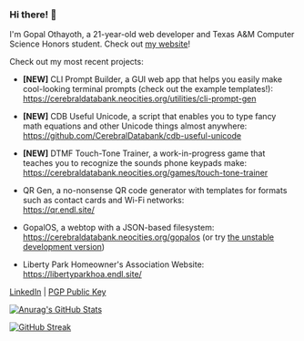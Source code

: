 ### Hi there! 👋

I'm Gopal Othayoth, a 21-year-old web developer and Texas A&M Computer Science Honors student. Check out [my website](https://cerebraldatabank.neocities.org/)!

Check out my most recent projects:

- **[NEW]** CLI Prompt Builder, a GUI web app that helps you easily make cool-looking terminal prompts (check out the example templates!):  
  <https://cerebraldatabank.neocities.org/utilities/cli-prompt-gen> 

- **[NEW]** CDB Useful Unicode, a script that enables you to type fancy math equations and other Unicode things almost anywhere:  
  <https://github.com/CerebralDatabank/cdb-useful-unicode>

- **[NEW]** DTMF Touch-Tone Trainer, a work-in-progress game that teaches you to recognize the sounds phone keypads make:  
  <https://cerebraldatabank.neocities.org/games/touch-tone-trainer>

- QR Gen, a no-nonsense QR code generator with templates for formats such as contact cards and Wi-Fi networks:  
  <https://qr.endl.site/>

- GopalOS, a webtop with a JSON-based filesystem:  
  <https://cerebraldatabank.neocities.org/gopalos> (or try [the unstable development version](https://cerebraldatabank.neocities.org/gopalos-unstable))

- Liberty Park Homeowner's Association Website:  
  <https://libertyparkhoa.endl.site/>

[LinkedIn](https://www.linkedin.com/in/gopal-othayoth-74164620b/) | [PGP Public Key](https://cerebraldatabank.neocities.org/cerebraldatabank_pgp.txt)

[![Anurag's GitHub Stats](https://github-readme-stats.vercel.app/api?username=CerebralDatabank&theme=dark&show_icons=true)](https://github.com/anuraghazra/github-readme-stats)

[![GitHub Streak](https://github-readme-streak-stats.herokuapp.com?user=CerebralDatabank&theme=dark)](https://git.io/streak-stats)
